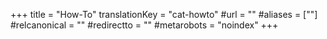 +++
title = "How-To"
translationKey = "cat-howto"
#url = ""
#aliases = [""]
#relcanonical = ""
#redirectto = ""
#metarobots = "noindex"
+++
